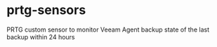 # prtg-sensors
PRTG custom sensor to monitor Veeam Agent backup state of the last backup within 24 hours
